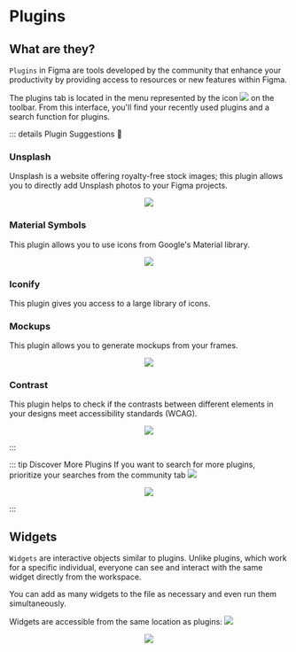 # Plugins

## What are they?

`Plugins` in Figma are tools developed by the community that enhance your productivity by providing access to resources or new features within Figma.

The plugins tab is located in the menu represented by the icon <img src="../../assets/img/figma/advanced-features/plugins/plugin-icon.png"> on the toolbar. From this interface, you'll find your recently used plugins and a search function for plugins.

::: details Plugin Suggestions 🎲

### Unsplash

Unsplash is a website offering royalty-free stock images; this plugin allows you to directly add Unsplash photos to your Figma projects.

<p align="center"><img src="../../assets/img/figma/advanced-features/plugins/unsplash.png"></p>

### Material Symbols

This plugin allows you to use icons from Google's Material library.

<p align="center"><img src="../../assets/img/figma/advanced-features/plugins/material-symbols.png"></p>

### Iconify

This plugin gives you access to a large library of icons.

### Mockups

This plugin allows you to generate mockups from your frames.

<p align="center"><img src="../../assets/img/figma/advanced-features/plugins/mockup.png"></p>

### Contrast

This plugin helps to check if the contrasts between different elements in your designs meet accessibility standards (WCAG).

<p align="center"><img src="../../assets/img/figma/advanced-features/plugins/contrast.png"></p>
:::

::: tip Discover More Plugins
If you want to search for more plugins, prioritize your searches from the community tab <img src="../../assets/img/figma/advanced-features/plugins/community-icon.png">

<p align="center"><img src="../../assets/img/figma/advanced-features/plugins/community.png"></p>
:::

## Widgets

`Widgets` are interactive objects similar to plugins. Unlike plugins, which work for a specific individual, everyone can see and interact with the same widget directly from the workspace.

You can add as many widgets to the file as necessary and even run them simultaneously.

Widgets are accessible from the same location as plugins: <img src="../../assets/img/figma/advanced-features/plugins/plugin-icon.png">

<p align="center"><img src="../../assets/img/figma/advanced-features/plugins/widget.png"></p>